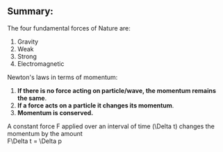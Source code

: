 ## Summary:
The four fundamental forces of Nature are:

1. Gravity
2. Weak
3. Strong
4. Electromagnetic

Newton's laws in terms of momentum:

1. **If there is no force acting on particle/wave, the momentum remains the same**.
2. **If a force acts on a particle it changes its momentum**.
3. **Momentum is conserved.**

A constant force F applied over an interval of time <lrn-math>(\Delta t)</lrn-math> changes the momentum by the amount   
  <lrn-math>F\Delta t = \Delta p</lrn-math>
 
